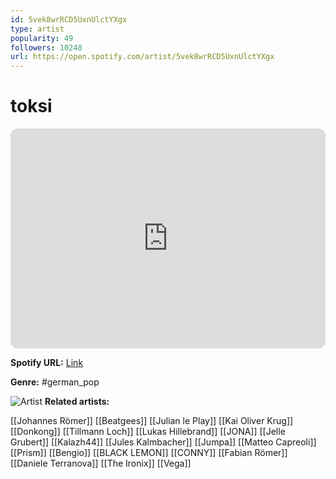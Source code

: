 ```yaml
---
id: 5vek8wrRCD5UxnUlctYXgx
type: artist
popularity: 49
followers: 10248
url: https://open.spotify.com/artist/5vek8wrRCD5UxnUlctYXgx
---
```

# toksi

<iframe style="border-radius:12px" src="https://open.spotify.com/embed/artist/5vek8wrRCD5UxnUlctYXgx" width="100%" height="352" frameBorder="0" allowfullscreen="" allow="autoplay; clipboard-write; encrypted-media; fullscreen; picture-in-picture" loading="lazy"></iframe>

**Spotify URL:** [Link](https://open.spotify.com/artist/5vek8wrRCD5UxnUlctYXgx)

**Genre:**  #german_pop

![Artist](https://i.scdn.co/image/ab6761610000e5eb4683098be5b49aa1f2eb732b)
**Related artists:**

[[Johannes Römer]]
[[Beatgees]]
[[Julian le Play]]
[[Kai Oliver Krug]]
[[Donkong]]
[[Tillmann Loch]]
[[Lukas Hillebrand]]
[[JONA]]
[[Jelle Grubert]]
[[Kalazh44]]
[[Jules Kalmbacher]]
[[Jumpa]]
[[Matteo Capreoli]]
[[Prism]]
[[Bengio]]
[[BLACK LEMON]]
[[CONNY]]
[[Fabian Römer]]
[[Daniele Terranova]]
[[The Ironix]]
[[Vega]]
